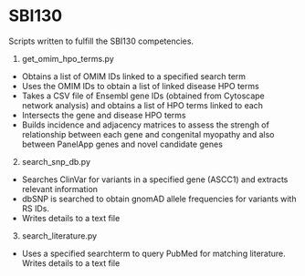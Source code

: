 # SBI130

Scripts written to fulfill the SBI130 competencies.

1. get_omim_hpo_terms.py
  * Obtains a list of OMIM IDs linked to a specified search term
  * Uses the OMIM IDs to obtain a list of linked disease HPO terms
  * Takes a CSV file of Ensembl gene IDs (obtained from Cytoscape network analysis) and obtains a list of HPO terms linked to each
  * Intersects the gene and disease HPO terms
  * Builds incidence and adjacency matrices to assess the strengh of relationship between each gene and congenital myopathy and also between PanelApp genes and novel candidate genes

2. search_snp_db.py
  * Searches ClinVar for variants in a specified gene (ASCC1) and extracts relevant information
  * dbSNP is searched to obtain gnomAD allele frequencies for variants with RS IDs. 
  * Writes details to a text file

3. search_literature.py
  * Uses a specified searchterm to query PubMed for matching literature. Writes details to a text file
